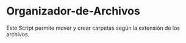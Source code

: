 # Organizador-de-Archivos
Este Script permite mover y crear carpetas según la extensión de los archivos.

